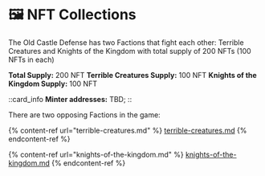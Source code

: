 # 🖼 NFT Collections

<p>The Old Castle Defense has two Factions that fight each other: Terrible Creatures and 
Knights of the Kingdom with total supply of 200 NFTs (100 NFTs in each)</p>

**Total Supply:** 200 NFT
**Terrible Creatures Supply:** 100 NFT
**Knights of the Kingdom Supply:** 100 NFT

::card_info
**Minter addresses:** TBD;
::

There are two opposing Factions in the game:

{% content-ref url="terrible-creatures.md" %}
[terrible-creatures.md](nft-collections/terrible-creatures.md)
{% endcontent-ref %}

{% content-ref url="knights-of-the-kingdom.md" %}
[knights-of-the-kingdom.md](nft-collections/knights-of-the-kingdom.md)
{% endcontent-ref %}